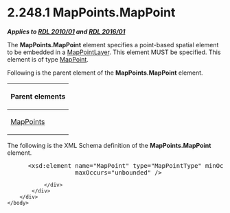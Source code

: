 <html dir="LTR" xmlns:mshelp="http://msdn.microsoft.com/mshelp" xmlns:ddue="http://ddue.schemas.microsoft.com/authoring/2003/5" xmlns:xlink="http://www.w3.org/1999/xlink" xmlns:tool="http://www.microsoft.com/tooltip">
    <head>
        <meta http-equiv="Content-Type" content="text/html; CHARSET=utf-8"></meta>
        <meta name="save" content="history"></meta>
        <title>2.248.1 MapPoints.MapPoint</title>
        <xml>
            <mshelp:toctitle title="2.248.1 MapPoints.MapPoint"></mshelp:toctitle>
            <mshelp:rltitle title="[MS-RDL]: MapPoints.MapPoint"></mshelp:rltitle>
            <mshelp:keyword index="A" term="0b94628c-8985-4110-be36-09727d3a2e01"></mshelp:keyword>
            <mshelp:attr name="DCSext.ContentType" value="open specification"></mshelp:attr>
            <mshelp:attr name="AssetID" value="0b94628c-8985-4110-be36-09727d3a2e01"></mshelp:attr>
            <mshelp:attr name="TopicType" value="kbRef"></mshelp:attr>
            <mshelp:attr name="DCSext.Title" value="[MS-RDL]: MapPoints.MapPoint" />
        </xml>
    </head>
    <body>
        <div id="header">
            <h1 class="heading">2.248.1 MapPoints.MapPoint</h1>
        </div>
        <div id="mainSection">
            <div id="mainBody">
                <div id="allHistory" class="saveHistory"></div>
                <div id="sectionSection0" class="section" name="collapseableSection">
                    

<p><b><i>Applies to </i></b><a href="3428e690-a348-4ec7-8a6a-8efb42d2cdee.htm"><b><i>RDL 2010/01</i></b></a><b><i>
and </i></b><a href="52ce3983-2bfc-4e72-9359-42aaf5fe4509.htm"><b><i>RDL 2016/01</i></b></a></p>

<p>The <b>MapPoints.MapPoint</b> element specifies a
point-based spatial element to be embedded in a <a href="aa1875f4-9842-4672-86d6-306ba5a075aa.htm">MapPointLayer</a>. This
element MUST be specified. This element is of type <a href="0e78f900-9e5b-4067-b8c1-327bcf3758e2.htm">MapPoint</a>.</p>

<p>Following is the parent element of the <b>MapPoints.MapPoint</b>
element.</p>

<table>
 <thead>
  <tr>
   <th>
   <p>Parent elements</p>
   </th>
  </tr>
 </thead>
 <tr>
  <td>
  <p><a href="e4725de5-6b40-4494-a569-6f2d0abd937b.htm">MapPoints</a></p>
  </td>
 </tr>
</table>

<p>The following is the XML Schema definition of the <b>MapPoints.MapPoint</b>
element.           </p>

<dl>
<dd>
<div><pre> &lt;xsd:element name=&quot;MapPoint&quot; type=&quot;MapPointType&quot; minOccurs=&quot;1&quot; 
              maxOccurs=&quot;unbounded&quot; /&gt;
</pre></div>
</dd></dl>


                </div>
            </div>
        </div>
    </body>
</html>
